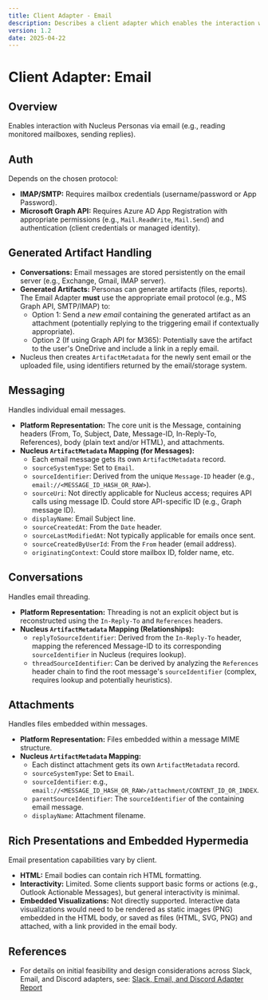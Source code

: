 ```yaml
---
title: Client Adapter - Email
description: Describes a client adapter which enables the interaction with Nucleus personas in Email
version: 1.2
date: 2025-04-22
---
```


# Client Adapter: Email


## Overview

Enables interaction with Nucleus Personas via email (e.g., reading monitored mailboxes, sending replies).


## Auth

Depends on the chosen protocol:
*   **IMAP/SMTP:** Requires mailbox credentials (username/password or App Password).
*   **Microsoft Graph API:** Requires Azure AD App Registration with appropriate permissions (e.g., `Mail.ReadWrite`, `Mail.Send`) and authentication (client credentials or managed identity).


## Generated Artifact Handling

*   **Conversations:** Email messages are stored persistently on the email server (e.g., Exchange, Gmail, IMAP server).
*   **Generated Artifacts:** Personas can generate artifacts (files, reports). The Email Adapter **must** use the appropriate email protocol (e.g., MS Graph API, SMTP/IMAP) to:
    *   Option 1: Send a *new email* containing the generated artifact as an attachment (potentially replying to the triggering email if contextually appropriate).
    *   Option 2 (If using Graph API for M365): Potentially save the artifact to the user's OneDrive and include a link in a reply email.
*   Nucleus then creates `ArtifactMetadata` for the newly sent email or the uploaded file, using identifiers returned by the email/storage system.


## Messaging

Handles individual email messages.

*   **Platform Representation:** The core unit is the Message, containing headers (From, To, Subject, Date, Message-ID, In-Reply-To, References), body (plain text and/or HTML), and attachments.
*   **Nucleus `ArtifactMetadata` Mapping (for Messages):**
    *   Each email message gets its own `ArtifactMetadata` record.
    *   `sourceSystemType`: Set to `Email`.
    *   `sourceIdentifier`: Derived from the unique `Message-ID` header (e.g., `email://<MESSAGE_ID_HASH_OR_RAW>`).
    *   `sourceUri`: Not directly applicable for Nucleus access; requires API calls using message ID. Could store API-specific ID (e.g., Graph message ID).
    *   `displayName`: Email Subject line.
    *   `sourceCreatedAt`: From the `Date` header.
    *   `sourceLastModifiedAt`: Not typically applicable for emails once sent.
    *   `sourceCreatedByUserId`: From the `From` header (email address).
    *   `originatingContext`: Could store mailbox ID, folder name, etc.


## Conversations

Handles email threading.

*   **Platform Representation:** Threading is not an explicit object but is reconstructed using the `In-Reply-To` and `References` headers.
*   **Nucleus `ArtifactMetadata` Mapping (Relationships):**
    *   `replyToSourceIdentifier`: Derived from the `In-Reply-To` header, mapping the referenced Message-ID to its corresponding `sourceIdentifier` in Nucleus (requires lookup).
    *   `threadSourceIdentifier`: Can be derived by analyzing the `References` header chain to find the root message's `sourceIdentifier` (complex, requires lookup and potentially heuristics).


## Attachments

Handles files embedded within messages.

*   **Platform Representation:** Files embedded within a message MIME structure.
*   **Nucleus `ArtifactMetadata` Mapping:**
    *   Each distinct attachment gets its own `ArtifactMetadata` record.
    *   `sourceSystemType`: Set to `Email`.
    *   `sourceIdentifier`: e.g., `email://<MESSAGE_ID_HASH_OR_RAW>/attachment/CONTENT_ID_OR_INDEX`.
    *   `parentSourceIdentifier`: The `sourceIdentifier` of the containing email message.
    *   `displayName`: Attachment filename.


## Rich Presentations and Embedded Hypermedia

Email presentation capabilities vary by client.

*   **HTML:** Email bodies can contain rich HTML formatting.
*   **Interactivity:** Limited. Some clients support basic forms or actions (e.g., Outlook Actionable Messages), but general interactivity is minimal.
*   **Embedded Visualizations:** Not directly supported. Interactive data visualizations would need to be rendered as static images (PNG) embedded in the HTML body, or saved as files (HTML, SVG, PNG) and attached, with a link provided in the email body.

## References

*   For details on initial feasibility and design considerations across Slack, Email, and Discord adapters, see: [Slack, Email, and Discord Adapter Report](../../HelpfulMarkdownFiles/Slack-Email-Discord-Adapter-Report.md)
